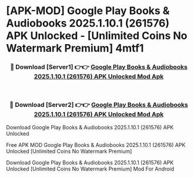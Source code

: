 # [APK-MOD] Google Play Books & Audiobooks 2025.1.10.1 (261576) APK Unlocked - [Unlimited Coins No Watermark Premium] 4mtf1



<div align="center">
<h3>🔴 Download [Server1] 👉👉 <a href="https://momento.my/?title=Google_Play_Books_&_Audiobooks_2025.1.10.1_(261576)_APK_Unlocked">Google Play Books & Audiobooks 2025.1.10.1 (261576) APK Unlocked Mod Apk</a></h3><br>

<h3>🔴 Download [Server2] 👉👉 <a href="https://momento.my/?title=Google_Play_Books_&_Audiobooks_2025.1.10.1_(261576)_APK_Unlocked">Google Play Books & Audiobooks 2025.1.10.1 (261576) APK Unlocked Mod Apk</a></h3>
</div>



Download Google Play Books & Audiobooks 2025.1.10.1 (261576) APK Unlocked 

Free APK MOD Google Play Books & Audiobooks 2025.1.10.1 (261576) APK Unlocked [Unlimited Coins No Watermark Premium]

Download Google Play Books & Audiobooks 2025.1.10.1 (261576) APK Unlocked [Unlimited Coins No Watermark Premium] Mod For Android
